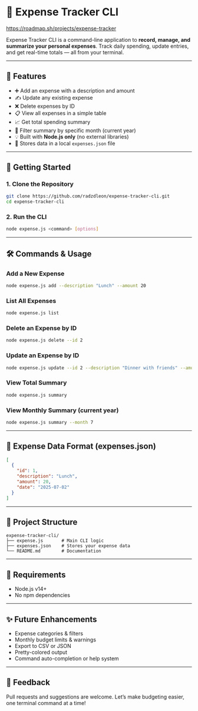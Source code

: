 # 📅 Expense Tracker CLI
https://roadmap.sh/projects/expense-tracker

Expense Tracker CLI is a command-line application to **record, manage, and summarize your personal expenses**. Track daily spending, update entries, and get real-time totals — all from your terminal.

---

## 📆 Features

* ➕ Add an expense with a description and amount
* ✍️ Update any existing expense
* ❌ Delete expenses by ID
* 📋 View all expenses in a simple table
* 📈 Get total spending summary
* 📅 Filter summary by specific month (current year)
* 💡 Built with **Node.js only** (no external libraries)
* 📁 Stores data in a local `expenses.json` file

---

## 🚀 Getting Started

### 1. Clone the Repository

```bash
git clone https://github.com/radzdleon/expense-tracker-cli.git
cd expense-tracker-cli
```

### 2. Run the CLI

```bash
node expense.js <command> [options]
```

---

## 🛠️ Commands & Usage

### Add a New Expense

```bash
node expense.js add --description "Lunch" --amount 20
```

### List All Expenses

```bash
node expense.js list
```

### Delete an Expense by ID

```bash
node expense.js delete --id 2
```

### Update an Expense by ID

```bash
node expense.js update --id 2 --description "Dinner with friends" --amount 25
```

### View Total Summary

```bash
node expense.js summary
```

### View Monthly Summary (current year)

```bash
node expense.js summary --month 7
```

---

## 🧱 Expense Data Format (expenses.json)

```json
[
  {
    "id": 1,
    "description": "Lunch",
    "amount": 20,
    "date": "2025-07-02"
  }
]
```

---

## 📂 Project Structure

```
expense-tracker-cli/
├── expense.js       # Main CLI logic
├── expenses.json    # Stores your expense data
└── README.md        # Documentation
```

---

## 🚪 Requirements

* Node.js v14+
* No npm dependencies

---

## ✨ Future Enhancements

* Expense categories & filters
* Monthly budget limits & warnings
* Export to CSV or JSON
* Pretty-colored output
* Command auto-completion or help system

---

## 💬 Feedback

Pull requests and suggestions are welcome. Let’s make budgeting easier, one terminal command at a time!
